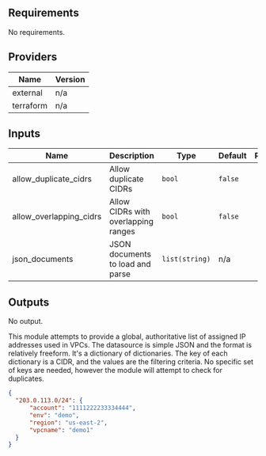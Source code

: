 ## Requirements

No requirements.

## Providers

| Name | Version |
|------|---------|
| external | n/a |
| terraform | n/a |

## Inputs

| Name | Description | Type | Default | Required |
|------|-------------|------|---------|:--------:|
| allow\_duplicate\_cidrs | Allow duplicate CIDRs | `bool` | `false` | no |
| allow\_overlapping\_cidrs | Allow CIDRs with overlapping ranges | `bool` | `false` | no |
| json\_documents | JSON documents to load and parse | `list(string)` | n/a | yes |

## Outputs

No output.

This module attempts to provide a global, authoritative list of assigned IP addresses used in VPCs. The datasource is simple JSON and the format is relatively freeform. It's a dictionary of dictionaries. The key of each dictionary is a CIDR, and the values are the filtering criteria. No specific set of keys are needed, however the module will attempt to check for duplicates.

```json
{
  "203.0.113.0/24": {
      "account": "1111222233334444",
      "env": "demo",
      "region": "us-east-2",
      "vpcname": "demo1"
  }
}
```
